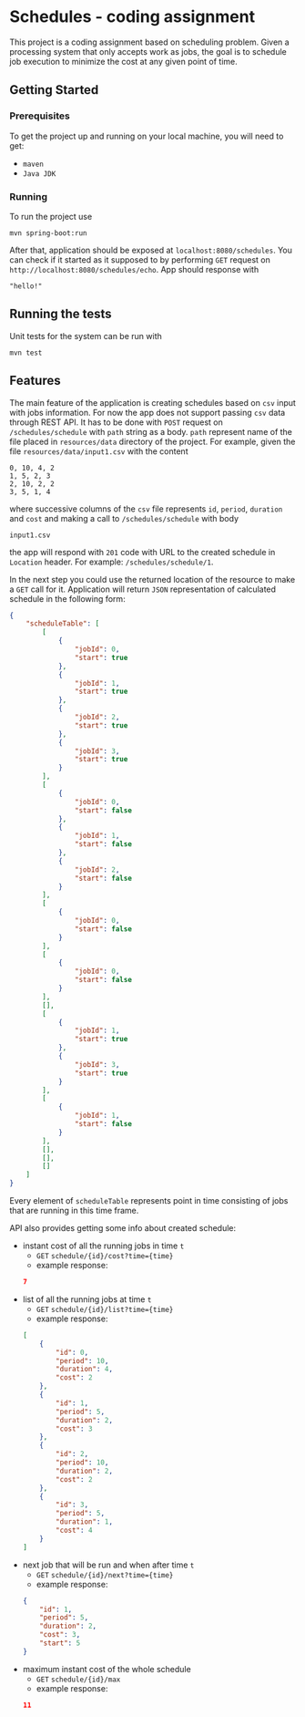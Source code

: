 # Schedules - coding assignment

This project is a coding assignment based on scheduling problem. 
Given a processing system that only accepts work as jobs, the goal is to
schedule job execution to minimize the cost at any given point of time.

## Getting Started

### Prerequisites

To get the project up and running on your local machine, you will need to get:
* `maven`
* `Java JDK`

### Running

To run the project use

```
mvn spring-boot:run
```
After that, application should be exposed at `localhost:8080/schedules`. You can check if it started
as it supposed to by performing `GET` request on `http://localhost:8080/schedules/echo`. App should 
response with
```
"hello!"
```

## Running the tests

Unit tests for the system can be run with
```
mvn test
```

## Features

The main feature of the application is creating schedules based on `csv` input with jobs information.
For now the app does not support passing `csv` data through REST API. It has to be done 
with `POST` request on `/schedules/schedule` with `path` string as a body. `path` represent 
name of the file placed in `resources/data` directory of the project. For example, given 
the file `resources/data/input1.csv` with the content
```
0, 10, 4, 2
1, 5, 2, 3
2, 10, 2, 2
3, 5, 1, 4
```
where successive columns of the `csv` file represents `id`, `period`, `duration` and `cost`
and making a call to `/schedules/schedule` with body
```
input1.csv
```
the app will respond with `201` code with URL to the created schedule in `Location` header.
For example: `/schedules/schedule/1`.

In the next step you could use the returned location of the resource to make a `GET` call 
for it. Application will return `JSON` representation of calculated schedule in the following form:
```json
{
    "scheduleTable": [
        [
            {
                "jobId": 0,
                "start": true
            },
            {
                "jobId": 1,
                "start": true
            },
            {
                "jobId": 2,
                "start": true
            },
            {
                "jobId": 3,
                "start": true
            }
        ],
        [
            {
                "jobId": 0,
                "start": false
            },
            {
                "jobId": 1,
                "start": false
            },
            {
                "jobId": 2,
                "start": false
            }
        ],
        [
            {
                "jobId": 0,
                "start": false
            }
        ],
        [
            {
                "jobId": 0,
                "start": false
            }
        ],
        [],
        [
            {
                "jobId": 1,
                "start": true
            },
            {
                "jobId": 3,
                "start": true
            }
        ],
        [
            {
                "jobId": 1,
                "start": false
            }
        ],
        [],
        [],
        []
    ]
}
```
Every element of `scheduleTable` represents point in time consisting of jobs that are 
running in this time frame. 

API also provides getting some info about created schedule:
* instant cost of all the running jobs in time `t` 
    * `GET` `schedule/{id}/cost?time={time}`
    * example response:
    ```json
    7
    ```
* list of all the running jobs at time `t`
    * `GET` `schedule/{id}/list?time={time}`
    * example response:
    ```json
    [
        {
            "id": 0,
            "period": 10,
            "duration": 4,
            "cost": 2
        },
        {
            "id": 1,
            "period": 5,
            "duration": 2,
            "cost": 3
        },
        {
            "id": 2,
            "period": 10,
            "duration": 2,
            "cost": 2
        },
        {
            "id": 3,
            "period": 5,
            "duration": 1,
            "cost": 4
        }
    ]
    ```
* next job that will be run and when after time `t`
    * `GET` `schedule/{id}/next?time={time}`
    * example response:
    ```json
    {
        "id": 1,
        "period": 5,
        "duration": 2,
        "cost": 3,
        "start": 5
    }
    ```
* maximum instant cost of the whole schedule
    * `GET` `schedule/{id}/max`
    * example response:
    ```json
    11
    ```
